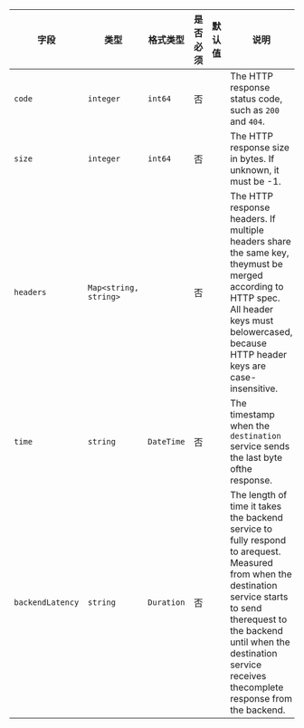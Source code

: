 | 字段 | 类型 | 格式类型 | 是否必须 | 默认值 | 说明 |
|---|---|---|---|---|---|
| `code` | `integer` | `int64` | 否 |  | The HTTP response status code, such as `200` and `404`. |
| `size` | `integer` | `int64` | 否 |  | The HTTP response size in bytes. If unknown, it must be -1. |
| `headers` | `Map<string, string>` |  | 否 |  | The HTTP response headers. If multiple headers share the same key, theymust be merged according to HTTP spec. All header keys must belowercased, because HTTP header keys are case-insensitive. |
| `time` | `string` | `DateTime` | 否 |  | The timestamp when the `destination` service sends the last byte ofthe response. |
| `backendLatency` | `string` | `Duration` | 否 |  | The length of time it takes the backend service to fully respond to arequest. Measured from when the destination service starts to send therequest to the backend until when the destination service receives thecomplete response from the backend. |
